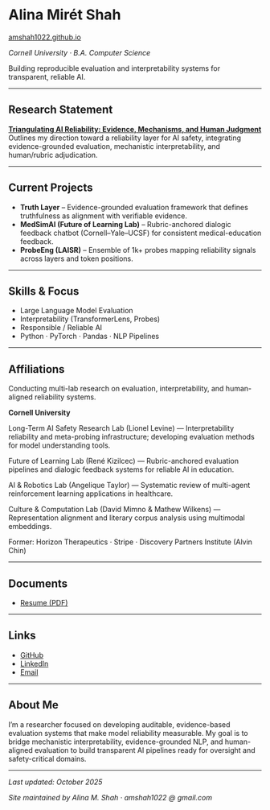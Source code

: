 # Alina Mirét Shah 
[amshah1022.github.io](https://amshah1022.github.io)

*Cornell University · B.A. Computer Science*  

Building reproducible evaluation and interpretability systems for transparent, reliable AI.

---

## Research Statement  
**[Triangulating AI Reliability: Evidence, Mechanisms, and Human Judgment](https://github.com/amshah1022/ai-reliability-agenda.git)**  
Outlines my direction toward a reliability layer for AI safety, integrating evidence-grounded evaluation, mechanistic interpretability, and human/rubric adjudication.  

---

## Current Projects  
- **Truth Layer** – Evidence-grounded evaluation framework that defines truthfulness as alignment with verifiable evidence.  
- **MedSimAI (Future of Learning Lab)** – Rubric-anchored dialogic feedback chatbot (Cornell–Yale–UCSF) for consistent medical-education feedback.  
- **ProbeEng (LAISR)** – Ensemble of 1k+ probes mapping reliability signals across layers and token positions.  

---

## Skills & Focus  
- Large Language Model Evaluation  
- Interpretability (TransformerLens, Probes)  
- Responsible / Reliable AI  
- Python · PyTorch · Pandas · NLP Pipelines  

---

## Affiliations  

Conducting multi-lab research on evaluation, interpretability, and human-aligned reliability systems.

**Cornell University**

Long-Term AI Safety Research Lab (Lionel Levine) — Interpretability reliability and meta-probing infrastructure; developing evaluation methods for model understanding tools.

Future of Learning Lab (René Kizilcec) — Rubric-anchored evaluation pipelines and dialogic feedback systems for reliable AI in education.

AI & Robotics Lab (Angelique Taylor) — Systematic review of multi-agent reinforcement learning applications in healthcare.

Culture & Computation Lab (David Mimno & Mathew Wilkens) — Representation alignment and literary corpus analysis using multimodal embeddings.

Former: Horizon Therapeutics · Stripe · Discovery Partners Institute (Alvin Chin)  

---

## Documents  
- [Resume (PDF)](https://drive.google.com/file/d/1m4v6aUWAaKx_cJkmZwQk7uspPCZOnEwg/view?usp=sharing)  

---

## Links  
- [GitHub](https://github.com/amshah1022)  
- [LinkedIn](https://linkedin.com/in/alinamshah)  
- [Email](mailto:alina.shah1022@gmail.com)  

---

## About Me  
I’m a researcher focused on developing auditable, evidence-based evaluation systems that make model reliability measurable. 
My goal is to bridge mechanistic interpretability, evidence-grounded NLP, and human-aligned evaluation to build transparent AI pipelines ready for oversight and safety-critical domains.  

---

_Last updated: October 2025_

_Site maintained by Alina M. Shah · amshah1022 @ gmail.com_
